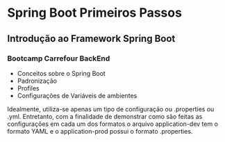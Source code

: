 # Spring Boot Primeiros Passos

## Introdução ao Framework Spring Boot

### Bootcamp Carrefour BackEnd

* Conceitos sobre o Spring Boot
* Padronização
* Profiles
* Configurações de Variáveis de ambientes

Idealmente, utiliza-se apenas um tipo de configuração ou .properties ou .yml. Entretanto, com a finalidade de demonstrar como são feitas as configurações em cada um dos formatos o arquivo application-dev tem o formato YAML e o application-prod possui o formato .properties.
